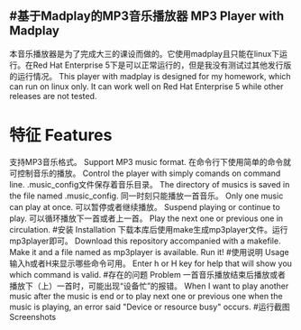 ﻿#基于Madplay的MP3音乐播放器 MP3 Player with Madplay
---
本音乐播放器是为了完成大三的课设而做的。它使用madplay且只能在linux下运行。在Red Hat Enterprise 5下是可以正常运行的，但是我没有测试过其他发行版的运行情况。
This player with madplay is designed for my homework, which can run on linux only. It can work well on Red Hat Enterprise 5 while other releases are not tested.
# 特征 Features
支持MP3音乐格式。
Support MP3 music format.
在命令行下使用简单的命令就可控制音乐的播放。
Control the player with simply comands on command line.
.music_config文件保存着音乐目录。
The directory of musics is saved in the file named .music_config.
同一时刻只能播放一首音乐。
Only one music can play at once.
可以暂停或者继续播放。
Suspend playing or continue to play.
可以循环播放下一首或者上一首。
Play the next one or previous one in circulation.
#安装 Installation
下载本库后使用make生成mp3player文件。运行mp3player即可。
Download this repository accompanied with a makefile. Make it and a file named as mp3player is available. Run it!
#使用说明 Usage
输入h或者H来显示哪些命令可用。
Enter h or H key for help that will show you which command is valid.
#存在的问题 Problem
一首音乐播放结束后播放或者播放下（上）一首时，可能出现“设备忙”的报错。
 When I want to play another music after the music is end or to play next one or previous one when the music is playing, an error said "Device or resource busy" occurs.
 #运行截图 Screenshots
 




